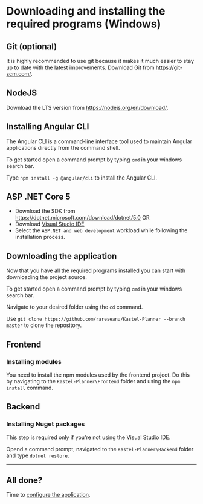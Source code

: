 # Downloading and installing the required programs (Windows)

## Git (optional)
It is highly recommended to use git because it makes it much easier to stay up to date with the latest improvements.
Download Git from https://git-scm.com/.

## NodeJS
Download the LTS version from https://nodejs.org/en/download/.

## Installing Angular CLI
The Angular CLI is a command-line interface tool used to maintain Angular applications directly from the command shell.

To get started open a command prompt by typing `cmd` in your windows search bar.

Type `npm install -g @angular/cli` to install the Angular CLI.

## ASP .NET Core 5
- Download the SDK from https://dotnet.microsoft.com/download/dotnet/5.0
  OR
- Download [Visual Studio IDE](https://visualstudio.microsoft.com/downloads/)
- Select the `ASP.NET and web development` workload while following the installation process.

## Downloading the application
Now that you have all the required programs installed you can start with downloading the project source.

To get started open a command prompt by typing `cmd` in your windows search bar.

Navigate to your desired folder using the `cd` command.

Use `git clone https://github.com/rareseanu/Kastel-Planner --branch master` to clone the repository.

## Frontend

### Installing modules
You need to install the npm modules used by the frontend project. Do this by navigating to the `Kastel-Planner\Frontend`
folder and using the `npm install` command.

## Backend

### Installing Nuget packages
This step is required only if you're not using the Visual Studio IDE.

Opend a command prompt, navigated to the `Kastel-Planner\Backend` folder and type `dotnet restore`.

<hr/>

## All done?
Time to [configure the application](Configuration.md).
